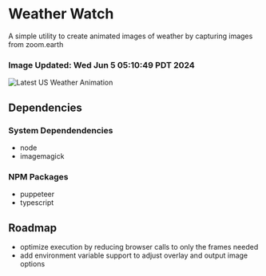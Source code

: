 # Weather Watch

A simple utility to create animated images of weather by capturing images from zoom.earth

### Image Updated: Wed Jun  5 05:10:49 PDT 2024

![Latest US Weather Animation](animations/2024-06-05.webp)

## Dependencies
### System Dependendencies
* node
* imagemagick
### NPM Packages
* puppeteer
* typescript

## Roadmap
* optimize execution by reducing browser calls to only the frames needed
* add environment variable support to adjust overlay and output image options
